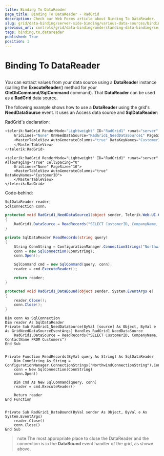 ```yaml
---
title: Binding To DataReader
page_title: Binding To DataReader - RadGrid
description: Check our Web Forms article about Binding To DataReader.
slug: grid/data-binding/server-side-binding/various-data-sources/binding-to-datareader
previous_url: controls/grid/data-binding/understanding-data-binding/server-side-binding/various-data-sources/binding-to-datareader
tags: binding,to,datareader
published: True
position: 1
---
```


# Binding To DataReader



## 

You can extract values from your data source using a **DataReader** instance (calling the **ExecuteReader**() method for your **OleDbCommand/SqlCommand** command). That **DataReader** can be used as a **RadGrid** data source.

The following example shows how to use a **DataReader** using the grid's **NeedDataSource** event. It uses an Access data source and **SqlDataReader**:

RadGrid's declaration:



````C#
<telerik:RadGrid RenderMode="Lightweight" ID="RadGrid1" runat="server" AllowPaging="True" CellSpacing="0"
    GridLines="None" OnNeedDataSource="RadGrid1_NeedDataSource1" PageSize="10">
    <MasterTableView AutoGenerateColumns="true" DataKeyNames="CustomerID">
    </MasterTableView>
</telerik:RadGrid>
````
````VB
<telerik:RadGrid RenderMode="Lightweight" ID="RadGrid1" runat="server" AllowPaging="True" CellSpacing="0"
    GridLines="None" PageSize="10">
    <MasterTableView AutoGenerateColumns="true" DataKeyNames="CustomerID">
    </MasterTableView>
</telerik:RadGrid>
````


Code-behind:



````C#
SqlDataReader reader;
SqlConnection conn;

protected void RadGrid1_NeedDataSource1(object sender, Telerik.Web.UI.GridNeedDataSourceEventArgs e)
{
    RadGrid1.DataSource = ReadRecords("SELECT CustomerID, CompanyName, ContactName FROM Customers");
}

private SqlDataReader ReadRecords(string query)
{
    String ConnString = ConfigurationManager.ConnectionStrings["NorthwindConnectionString"].ConnectionString;
    conn = new SqlConnection(ConnString);
    conn.Open();

    SqlCommand cmd = new SqlCommand(query, conn);
    reader = cmd.ExecuteReader();

    return reader;
}

protected void RadGrid1_DataBound(object sender, System.EventArgs e)
{
    reader.Close();
    conn.Close();
}
````
````VB
Dim conn As SqlConnection
Dim reader As SqlDataReader
Private Sub RadGrid1_NeedDataSource(ByVal [source] As Object, ByVal e As GridNeedDataSourceEventArgs) Handles RadGrid1.NeedDataSource
    RadGrid1.DataSource = ReadRecords("SELECT CustomerID, CompanyName, ContactName FROM Customers")
End Sub


Private Function ReadRecords(ByVal query As String) As SqlDataReader
    Dim ConnString As String = ConfigurationManager.ConnectionStrings("NorthwindConnectionString").ConnectionString
    conn = New SqlConnection(ConnString)
    conn.Open()

    Dim cmd As New SqlCommand(query, conn)
    reader = cmd.ExecuteReader()

    Return reader
End Function


Private Sub RadGrid1_DataBound(ByVal sender As Object, ByVal e As System.EventArgs)
    reader.Close()
    conn.Close()
End Sub
````


>note The most appropriate place to close the DataReader and the connection is in the **DataBound** event handler of the grid, as shown above.
>

